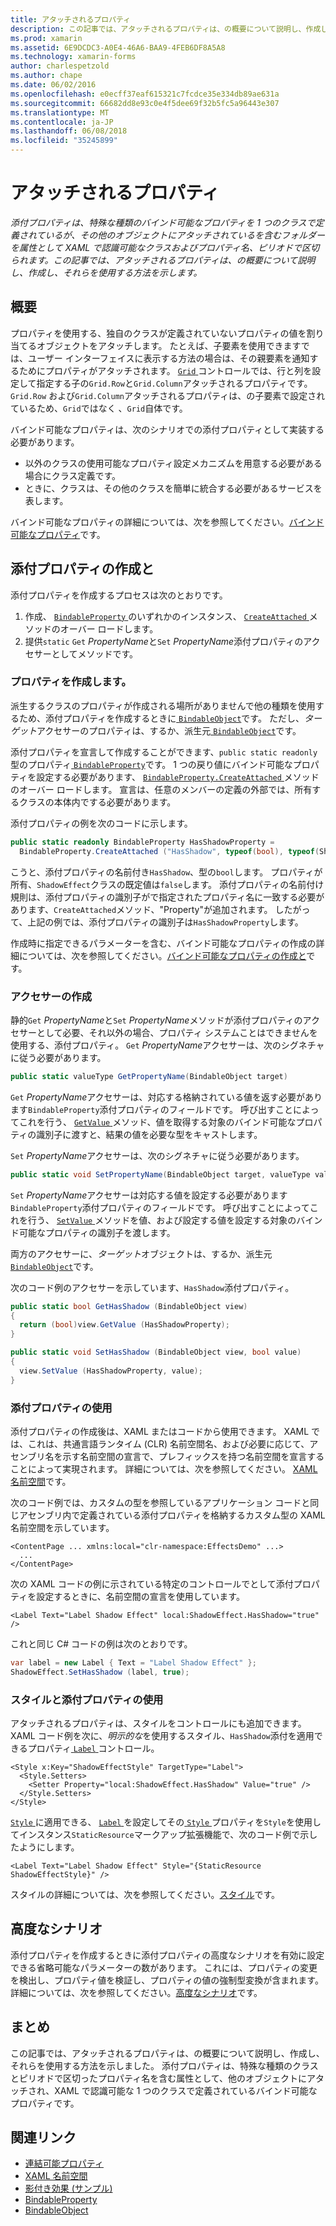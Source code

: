 ```yaml
---
title: アタッチされるプロパティ
description: この記事では、アタッチされるプロパティは、の概要について説明し、作成し、それらを使用する方法を示します。
ms.prod: xamarin
ms.assetid: 6E9DCDC3-A0E4-46A6-BAA9-4FEB6DF8A5A8
ms.technology: xamarin-forms
author: charlespetzold
ms.author: chape
ms.date: 06/02/2016
ms.openlocfilehash: e0ecff37eaf615321c7fcdce35e334db89ae631a
ms.sourcegitcommit: 66682dd8e93c0e4f5dee69f32b5fc5a96443e307
ms.translationtype: MT
ms.contentlocale: ja-JP
ms.lasthandoff: 06/08/2018
ms.locfileid: "35245899"
---
```

# <a name="attached-properties"></a>アタッチされるプロパティ

_添付プロパティは、特殊な種類のバインド可能なプロパティを 1 つのクラスで定義されているが、その他のオブジェクトにアタッチされているを含むフォルダーを属性として XAML で認識可能なクラスおよびプロパティ名、ピリオドで区切られます。この記事では、アタッチされるプロパティは、の概要について説明し、作成し、それらを使用する方法を示します。_

## <a name="overview"></a>概要

プロパティを使用する、独自のクラスが定義されていないプロパティの値を割り当てるオブジェクトをアタッチします。 たとえば、子要素を使用できますでは、ユーザー インターフェイスに表示する方法の場合は、その親要素を通知するためにプロパティがアタッチされます。 [ `Grid` ](https://developer.xamarin.com/api/type/Xamarin.Forms.Grid/)コントロールでは、行と列を設定して指定する子の`Grid.Row`と`Grid.Column`アタッチされるプロパティです。 `Grid.Row` および`Grid.Column`アタッチされるプロパティは、の子要素で設定されているため、`Grid`ではなく 、`Grid`自体です。

バインド可能なプロパティは、次のシナリオでの添付プロパティとして実装する必要があります。

- 以外のクラスの使用可能なプロパティ設定メカニズムを用意する必要がある場合にクラス定義です。
- ときに、クラスは、その他のクラスを簡単に統合する必要があるサービスを表します。

バインド可能なプロパティの詳細については、次を参照してください。[バインド可能なプロパティ](~/xamarin-forms/xaml/bindable-properties.md)です。

## <a name="creating-and-consuming-an-attached-property"></a>添付プロパティの作成と

添付プロパティを作成するプロセスは次のとおりです。

1. 作成、 [ `BindableProperty` ](https://developer.xamarin.com/api/type/Xamarin.Forms.BindableProperty/)のいずれかのインスタンス、 [ `CreateAttached` ](https://developer.xamarin.com/api/member/Xamarin.Forms.BindableProperty.CreateAttached/p/System.String/System.Type/System.Type/System.Object/Xamarin.Forms.BindingMode/Xamarin.Forms.BindableProperty+ValidateValueDelegate/Xamarin.Forms.BindableProperty+BindingPropertyChangedDelegate/Xamarin.Forms.BindableProperty+BindingPropertyChangingDelegate/Xamarin.Forms.BindableProperty+CoerceValueDelegate/Xamarin.Forms.BindableProperty+CreateDefaultValueDelegate/)メソッドのオーバー ロードします。
1. 提供`static` `Get` *PropertyName*と`Set` *PropertyName*添付プロパティのアクセサーとしてメソッドです。

### <a name="creating-a-property"></a>プロパティを作成します。

派生するクラスのプロパティが作成される場所がありませんで他の種類を使用するため、添付プロパティを作成するときに[ `BindableObject`](https://developer.xamarin.com/api/type/Xamarin.Forms.BindableObject/)です。 ただし、*ターゲット*アクセサーのプロパティは、するか、派生元[ `BindableObject`](https://developer.xamarin.com/api/type/Xamarin.Forms.BindableObject/)です。

添付プロパティを宣言して作成することができます、`public static readonly`型のプロパティ[ `BindableProperty`](https://developer.xamarin.com/api/type/Xamarin.Forms.BindableProperty/)です。 1 つの戻り値にバインド可能なプロパティを設定する必要があります、 [ `BindableProperty.CreateAttached` ](https://developer.xamarin.com/api/member/Xamarin.Forms.BindableProperty.CreateAttached/p/System.String/System.Type/System.Type/System.Object/Xamarin.Forms.BindingMode/Xamarin.Forms.BindableProperty+ValidateValueDelegate/Xamarin.Forms.BindableProperty+BindingPropertyChangedDelegate/Xamarin.Forms.BindableProperty+BindingPropertyChangingDelegate/Xamarin.Forms.BindableProperty+CoerceValueDelegate/Xamarin.Forms.BindableProperty+CreateDefaultValueDelegate/)メソッドのオーバー ロードします。 宣言は、任意のメンバーの定義の外部では、所有するクラスの本体内でする必要があります。

添付プロパティの例を次のコードに示します。

```csharp
public static readonly BindableProperty HasShadowProperty =
  BindableProperty.CreateAttached ("HasShadow", typeof(bool), typeof(ShadowEffect), false);
```

こうと、添付プロパティの名前付き`HasShadow`、型の`bool`します。 プロパティが所有、`ShadowEffect`クラスの既定値は`false`します。 添付プロパティの名前付け規則は、添付プロパティの識別子がで指定されたプロパティ名に一致する必要があります、`CreateAttached`メソッド、"Property"が追加されます。 したがって、上記の例では、添付プロパティの識別子は`HasShadowProperty`します。

作成時に指定できるパラメーターを含む、バインド可能なプロパティの作成の詳細については、次を参照してください。[バインド可能なプロパティの作成と](~/xamarin-forms/xaml/bindable-properties.md#consuming-bindable-property)です。

### <a name="creating-accessors"></a>アクセサーの作成

静的`Get` *PropertyName*と`Set` *PropertyName*メソッドが添付プロパティのアクセサーとして必要、それ以外の場合、プロパティ システムことはできませんを使用する、添付プロパティ。 `Get` *PropertyName*アクセサーは、次のシグネチャに従う必要があります。

```csharp
public static valueType GetPropertyName(BindableObject target)
```

`Get` *PropertyName*アクセサーは、対応する格納されている値を返す必要があります`BindableProperty`添付プロパティのフィールドです。 呼び出すことによってこれを行う、 [ `GetValue` ](https://developer.xamarin.com/api/member/Xamarin.Forms.BindableObject.GetValue/p/Xamarin.Forms.BindableProperty/)メソッド、値を取得する対象のバインド可能なプロパティの識別子に渡すと、結果の値を必要な型をキャストします。

`Set` *PropertyName*アクセサーは、次のシグネチャに従う必要があります。

```csharp
public static void SetPropertyName(BindableObject target, valueType value)
```

`Set` *PropertyName*アクセサーは対応する値を設定する必要があります`BindableProperty`添付プロパティのフィールドです。 呼び出すことによってこれを行う、 [ `SetValue` ](https://developer.xamarin.com/api/member/Xamarin.Forms.BindableObject.SetValue/p/Xamarin.Forms.BindableProperty/System.Object/)メソッドを値、および設定する値を設定する対象のバインド可能なプロパティの識別子を渡します。

両方のアクセサーに、*ターゲット*オブジェクトは、するか、派生元[ `BindableObject`](https://developer.xamarin.com/api/type/Xamarin.Forms.BindableObject/)です。

次のコード例のアクセサーを示しています、`HasShadow`添付プロパティ。

```csharp
public static bool GetHasShadow (BindableObject view)
{
  return (bool)view.GetValue (HasShadowProperty);
}

public static void SetHasShadow (BindableObject view, bool value)
{
  view.SetValue (HasShadowProperty, value);
}
```

### <a name="consuming-an-attached-property"></a>添付プロパティの使用

添付プロパティの作成後は、XAML またはコードから使用できます。 XAML では、これは、共通言語ランタイム (CLR) 名前空間名、および必要に応じて、アセンブリ名を示す名前空間の宣言で、プレフィックスを持つ名前空間を宣言することによって実現されます。 詳細については、次を参照してください。 [XAML 名前空間](~/xamarin-forms/xaml/namespaces.md)です。

次のコード例では、カスタムの型を参照しているアプリケーション コードと同じアセンブリ内で定義されている添付プロパティを格納するカスタム型の XAML 名前空間を示しています。

```xaml
<ContentPage ... xmlns:local="clr-namespace:EffectsDemo" ...>
  ...
</ContentPage>
```

次の XAML コードの例に示されている特定のコントロールでとして添付プロパティを設定するときに、名前空間の宣言を使用しています。

```xaml
<Label Text="Label Shadow Effect" local:ShadowEffect.HasShadow="true" />
```

これと同じ C# コードの例は次のとおりです。

```csharp
var label = new Label { Text = "Label Shadow Effect" };
ShadowEffect.SetHasShadow (label, true);
```

### <a name="consuming-an-attached-property-with-a-style"></a>スタイルと添付プロパティの使用

アタッチされるプロパティは、スタイルをコントロールにも追加できます。 XAML コード例を次に、*明示的な*を使用するスタイル、`HasShadow`添付を適用できるプロパティ[ `Label` ](https://developer.xamarin.com/api/type/Xamarin.Forms.Label/)コントロール。

```xaml
<Style x:Key="ShadowEffectStyle" TargetType="Label">
  <Style.Setters>
    <Setter Property="local:ShadowEffect.HasShadow" Value="true" />
  </Style.Setters>
</Style>
```

[ `Style` ](https://developer.xamarin.com/api/type/Xamarin.Forms.Style/)に適用できる、 [ `Label` ](https://developer.xamarin.com/api/type/Xamarin.Forms.Label/)を設定してその[ `Style` ](https://developer.xamarin.com/api/property/Xamarin.Forms.VisualElement.Style/)プロパティを`Style`を使用してインスタンス`StaticResource`マークアップ拡張機能で、次のコード例で示したようにします。

```xaml
<Label Text="Label Shadow Effect" Style="{StaticResource ShadowEffectStyle}" />
```

スタイルの詳細については、次を参照してください。[スタイル](~/xamarin-forms/user-interface/styles/index.md)です。

## <a name="advanced-scenarios"></a>高度なシナリオ

添付プロパティを作成するときに添付プロパティの高度なシナリオを有効に設定できる省略可能なパラメーターの数があります。 これには、プロパティの変更を検出し、プロパティ値を検証し、プロパティの値の強制型変換が含まれます。 詳細については、次を参照してください。[高度なシナリオ](~/xamarin-forms/xaml/bindable-properties.md#advanced)です。

## <a name="summary"></a>まとめ

この記事では、アタッチされるプロパティは、の概要について説明し、作成し、それらを使用する方法を示しました。 添付プロパティは、特殊な種類のクラスとピリオドで区切ったプロパティ名を含む属性として、他のオブジェクトにアタッチされ、XAML で認識可能な 1 つのクラスで定義されているバインド可能なプロパティです。


## <a name="related-links"></a>関連リンク

- [連結可能プロパティ](~/xamarin-forms/xaml/bindable-properties.md)
- [XAML 名前空間](~/xamarin-forms/xaml/namespaces.md)
- [影付き効果 (サンプル)](https://developer.xamarin.com/samples/xamarin-forms/effects/shadoweffect/)
- [BindableProperty](https://developer.xamarin.com/api/type/Xamarin.Forms.BindableProperty/)
- [BindableObject](https://developer.xamarin.com/api/type/Xamarin.Forms.BindableObject/)
